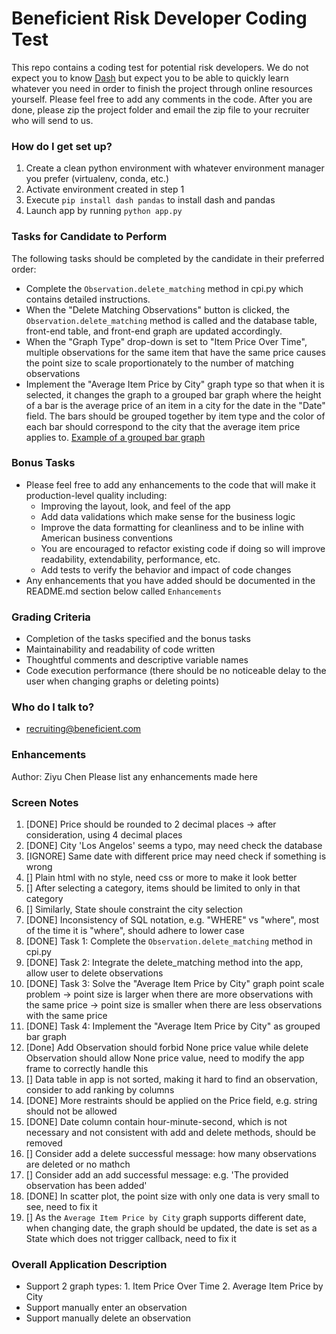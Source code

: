 # Beneficient Risk Developer Coding Test #
This repo contains a coding test for potential risk developers.
We do not expect you to know [Dash](https://dash.plotly.com/) but expect you to be able to 
quickly learn whatever you need in order to finish the project through online resources yourself. 
Please feel free to add any comments in the code. After you are done, please zip the project folder and email the zip file 
to your recruiter who will send to us.

### How do I get set up? ###
1. Create a clean python environment with whatever environment manager you prefer (virtualenv, conda, etc.)
2. Activate environment created in step 1 
3. Execute ``pip install dash pandas`` to install dash and pandas
4. Launch app by running ``python app.py``

### Tasks for Candidate to Perform ###
The following tasks should be completed by the candidate in their preferred order:

* Complete the ``Observation.delete_matching`` method in cpi.py which contains detailed instructions.
* When the "Delete Matching Observations" button is clicked, the ``Observation.delete_matching`` method is called and the database table, front-end table, and front-end graph are updated accordingly.
* When the "Graph Type" drop-down is set to "Item Price Over Time", multiple observations for the 
  same item that have the same price causes the point size to scale proportionately to the number of matching observations
* Implement the "Average Item Price by City" graph type so that when it is selected, it changes the graph to a grouped bar graph where the height of a bar is the average price of an item in a city for the date in the "Date" field. The bars should be grouped together by item type and the color of each bar should correspond to the city that the average item price applies to. [Example of a grouped bar graph](https://chartio.com/assets/24e451/tutorials/charts/grouped-bar-charts/c1fde6017511bbef7ba9bb245a113c07f8ff32173a7c0d742a4e1eac1930a3c5/grouped-bar-example-1.png)

### Bonus Tasks ###
* Please feel free to add any enhancements to the code that will make it production-level quality including:
  - Improving the layout, look, and feel of the app
  - Add data validations which make sense for the business logic
  - Improve the data formatting for cleanliness and to be inline with American business conventions
  - You are encouraged to refactor existing code if doing so will improve readability, extendability, performance, etc.
  - Add tests to verify the behavior and impact of code changes
* Any enhancements that you have added should be documented in the README.md section below called ``Enhancements``

### Grading Criteria ###
* Completion of the tasks specified and the bonus tasks
* Maintainability and readability of code written
* Thoughtful comments and descriptive variable names
* Code execution performance (there should be no noticeable delay to the user when changing graphs or deleting points)

### Who do I talk to? ###
* recruiting@beneficient.com

### Enhancements ###
Author: Ziyu Chen
Please list any enhancements made here

### Screen Notes ###
1. [DONE] Price should be rounded to 2 decimal places -> after consideration, using 4 decimal places
2. [DONE] City 'Los Angelos' seems a typo, may need check the database
3. [IGNORE] Same date with different price may need check if something is wrong
4. [] Plain html with no style, need css or more to make it look better
5. [] After selecting a category, items should be limited to only in that category
6. [] Similarly, State shoule constraint the city selection
7. [DONE] Inconsistency of SQL notation, e.g. "WHERE" vs "where", most of the time it is "where", should adhere to lower case
8. [DONE] Task 1: Complete the ``Observation.delete_matching`` method in cpi.py
9. [DONE] Task 2: Integrate the delete_matching method into the app, allow user to delete observations
10. [DONE] Task 3: Solve the "Average Item Price by City" graph point scale problem
  -> point size is larger when  there are more observations with the same price
  -> point size is smaller when there are less observations with the same price
11. [DONE] Task 4: Implement the "Average Item Price by City" as grouped bar graph
12. [Done] Add Observation should forbid None price value while delete Observation should allow None price value, need to modify the app frame to correctly handle this
13. [] Data table in app is not sorted, making it hard to find an observation, consider to add ranking by columns
14. [DONE] More restraints should be applied on the Price field, e.g. string should not be allowed
15. [DONE] Date column contain hour-minute-second, which is not necessary and not consistent with add and delete methods, should be removed
16. [] Consider add a delete successful message: how many observations are deleted or no mathch
17. [] Consider add an add successful message: e.g. 'The provided observation has been added'
18. [DONE] In scatter plot, the point size with only one data is very small to see, need to fix it
19. [] As the `Average Item Price by City` graph supports different date, when changing date, the graph should be updated, the date is set as a State which does not trigger callback,  need to fix it

### Overall Application Description ###
- Support 2 graph types: 1. Item Price Over Time 2. Average Item Price by City
- Support manually enter an observation
- Support manually delete an observation

